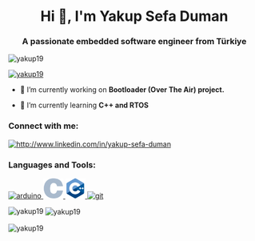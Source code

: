 <h1 align="center">Hi 👋, I'm Yakup Sefa Duman</h1>
<h3 align="center">A passionate embedded software engineer from Türkiye</h3>

<p align="left"> <img src="https://komarev.com/ghpvc/?username=yakup19&label=Profile%20views&color=0e75b6&style=flat" alt="yakup19" /> </p>

<p align="left"> <a href="https://github.com/ryo-ma/github-profile-trophy"><img src="https://github-profile-trophy.vercel.app/?username=yakup19" alt="yakup19" /></a> </p>

- 🔭 I’m currently working on **Bootloader (Over The Air) project.**

- 🌱 I’m currently learning **C++ and RTOS**

<h3 align="left">Connect with me:</h3>
<p align="left">
<a href="http://www.linkedin.com/in/yakup-sefa-duman" target="blank"><img align="center" src="https://raw.githubusercontent.com/rahuldkjain/github-profile-readme-generator/master/src/images/icons/Social/linked-in-alt.svg" alt="http://www.linkedin.com/in/yakup-sefa-duman" height="30" width="40" /></a>
</p>

<h3 align="left">Languages and Tools:</h3>
<p align="left"> <a href="https://www.arduino.cc/" target="_blank" rel="noreferrer"> <img src="https://cdn.worldvectorlogo.com/logos/arduino-1.svg" alt="arduino" width="40" height="40"/> </a> <a href="https://www.cprogramming.com/" target="_blank" rel="noreferrer"> <img src="https://raw.githubusercontent.com/devicons/devicon/master/icons/c/c-original.svg" alt="c" width="40" height="40"/> </a> <a href="https://www.w3schools.com/cpp/" target="_blank" rel="noreferrer"> <img src="https://raw.githubusercontent.com/devicons/devicon/master/icons/cplusplus/cplusplus-original.svg" alt="cplusplus" width="40" height="40"/> </a> <a href="https://git-scm.com/" target="_blank" rel="noreferrer"> <img src="https://www.vectorlogo.zone/logos/git-scm/git-scm-icon.svg" alt="git" width="40" height="40"/> </a> </p>

<p><img align="left" src="https://github-readme-stats.vercel.app/api/top-langs?username=yakup19&show_icons=true&locale=en&layout=compact" alt="yakup19" /></p>

<p>&nbsp;<img align="center" src="https://github-readme-stats.vercel.app/api?username=yakup19&show_icons=true&locale=en" alt="yakup19" /></p>

<p><img align="center" src="https://github-readme-streak-stats.herokuapp.com/?user=yakup19&" alt="yakup19" /></p>
